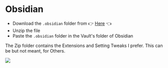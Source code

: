 # Obsidian

- Download the `.obsidian` folder from 👉 [Here](https://github.com/ShivanshShukla01/Customizations/raw/main/Obsidian/.obsidian.zip) 👈
- Unzip the file
- Paste the `.obsidian` folder in the Vault's folder of Obsidian

The Zip folder contains the Extensions and Setting Tweaks I prefer. This can be but not meant, for Others.

![](https://i.imgur.com/O5iznru.png)
